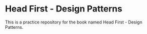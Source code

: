 # Head First - Design Patterns

This is a practice repository for the book named Head First - Design Patterns.
